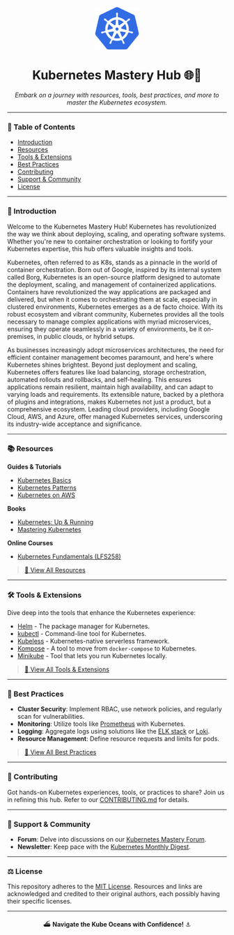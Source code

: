 <div align="center">

<img src="https://github.com/kubernetes/kubernetes/blob/master/logo/logo.png" width="100">

# Kubernetes Mastery Hub 🌐🎡
_Embark on a journey with resources, tools, best practices, and more to master the Kubernetes ecosystem._

</div>

---

### 📘 Table of Contents
- [Introduction](#🌌-introduction)
- [Resources](#📚-resources)
- [Tools & Extensions](#🛠-tools--extensions)
- [Best Practices](#🌠-best-practices)
- [Contributing](#👥-contributing)
- [Support & Community](#🤝-support--community)
- [License](#⚖️-license)

---

### 🌌 Introduction
Welcome to the Kubernetes Mastery Hub! Kubernetes has revolutionized the way we think about deploying, scaling, and operating software systems. Whether you're new to container orchestration or looking to fortify your Kubernetes expertise, this hub offers valuable insights and tools.

Kubernetes, often referred to as K8s, stands as a pinnacle in the world of container orchestration. Born out of Google, inspired by its internal system called Borg, Kubernetes is an open-source platform designed to automate the deployment, scaling, and management of containerized applications. Containers have revolutionized the way applications are packaged and delivered, but when it comes to orchestrating them at scale, especially in clustered environments, Kubernetes emerges as a de facto choice. With its robust ecosystem and vibrant community, Kubernetes provides all the tools necessary to manage complex applications with myriad microservices, ensuring they operate seamlessly in a variety of environments, be it on-premises, in public clouds, or hybrid setups.

As businesses increasingly adopt microservices architectures, the need for efficient container management becomes paramount, and here's where Kubernetes shines brightest. Beyond just deployment and scaling, Kubernetes offers features like load balancing, storage orchestration, automated rollouts and rollbacks, and self-healing. This ensures applications remain resilient, maintain high availability, and can adapt to varying loads and requirements. Its extensible nature, backed by a plethora of plugins and integrations, makes Kubernetes not just a product, but a comprehensive ecosystem. Leading cloud providers, including Google Cloud, AWS, and Azure, offer managed Kubernetes services, underscoring its industry-wide acceptance and significance.

---

### 📚 Resources
**Guides & Tutorials**
- [Kubernetes Basics](https://kubernetes.io/docs/tutorials/kubernetes-basics/)
- [Kubernetes Patterns](https://cloud.google.com/architecture/kubernetes-best-practices-patterns)
- [Kubernetes on AWS](https://aws.amazon.com/kubernetes/)

**Books**
- [Kubernetes: Up & Running](https://www.oreilly.com/library/view/kubernetes-up-and/9781492046523/)
- [Mastering Kubernetes](https://www.packtpub.com/product/mastering-kubernetes-third-edition/9781839211257)

**Online Courses**
- [Kubernetes Fundamentals (LFS258)](https://training.linuxfoundation.org/training/kubernetes-fundamentals/)

> [🔗 View All Resources](#)

---

### 🛠 Tools & Extensions
Dive deep into the tools that enhance the Kubernetes experience:
- [Helm](https://helm.sh/) - The package manager for Kubernetes.
- [kubectl](https://kubernetes.io/docs/reference/kubectl/overview/) - Command-line tool for Kubernetes.
- [Kubeless](https://kubeless.io/) - Kubernetes-native serverless framework.
- [Kompose](https://kompose.io/) - A tool to move from `docker-compose` to Kubernetes.
- [Minikube](https://minikube.sigs.k8s.io/docs/) - Tool that lets you run Kubernetes locally.

> [🔗 View All Tools & Extensions](#)

---

### 🌠 Best Practices
- **Cluster Security**: Implement RBAC, use network policies, and regularly scan for vulnerabilities.
- **Monitoring**: Utilize tools like [Prometheus](https://prometheus.io/) with Kubernetes.
- **Logging**: Aggregate logs using solutions like the [ELK stack](https://www.elastic.co/what-is/elk-stack) or [Loki](https://grafana.com/oss/loki/).
- **Resource Management**: Define resource requests and limits for pods.

> [🔗 View All Best Practices](#)

---

### 👥 Contributing
Got hands-on Kubernetes experiences, tools, or practices to share? Join us in refining this hub. Refer to our [CONTRIBUTING.md](#) for details.

---

### 🤝 Support & Community
- **Forum**: Delve into discussions on our [Kubernetes Mastery Forum](#).
- **Newsletter**: Keep pace with the [Kubernetes Monthly Digest](#).

---

### ⚖️ License
This repository adheres to the [MIT License](#). Resources and links are acknowledged and credited to their original authors, each possibly having their specific licenses.

---

<div align="center">

⛴ **Navigate the Kube Oceans with Confidence!** ⚓

</div>
